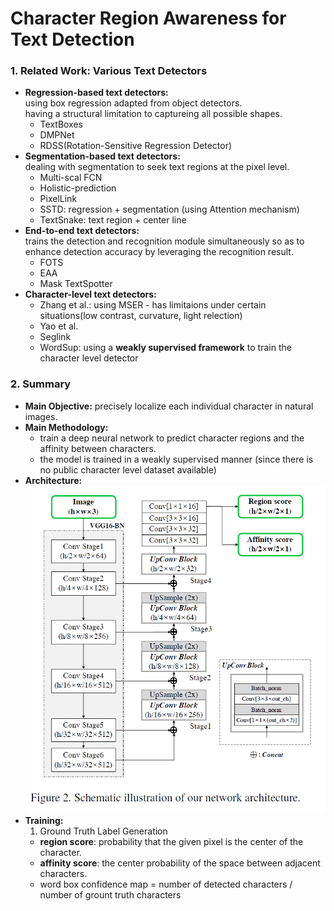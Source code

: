 # Character Region Awareness for Text Detection
### 1. Related Work: Various Text Detectors
* __Regression-based text detectors:__ <br>
using box regression adapted from object detectors. <br>
having a structural limitation to captureing all possible shapes.
  * TextBoxes
  * DMPNet
  * RDSS(Rotation-Sensitive Regression Detector)
* __Segmentation-based text detectors:__<br>
dealing with segmentation to seek text regions at the pixel level.
  * Multi-scal FCN
  * Holistic-prediction
  * PixelLink
  * SSTD: regression + segmentation (using Attention mechanism)
  * TextSnake: text region + center line
* __End-to-end text detectors:__<br>
trains the detection and recognition module simultaneously so as to enhance detection accuracy by leveraging the recognition result.
  * FOTS
  * EAA
  * Mask TextSpotter
* __Character-level text detectors:__<br>
  * Zhang et al.: using MSER - has limitaions under certain situations(low contrast, curvature, light relection)
  * Yao et al.
  * Seglink
  * WordSup: using a __weakly supervised framework__ to train the character level detector

### 2. Summary
* __Main Objective:__ precisely localize each individual character in natural images.
* __Main Methodology:__<br>
  * train a deep neural network to predict character regions and the affinity between characters.
  * the model is trained in a weakly supervised manner (since there is no public character level dataset available)
* __Architecture:__<br>
  ![Schematic illustration of our network architecture](https://github.com/hestheimar/Paper-Review/blob/master/img/CRAFT_architecture.PNG)
* __Training:__
  1. Ground Truth Label Generation
    * __region score__: probability that the given pixel is the center of the character.
    * __affinity score__: the center probability of the space between adjacent characters.
    * word box confidence map = number of detected characters / number of grount truth characters
